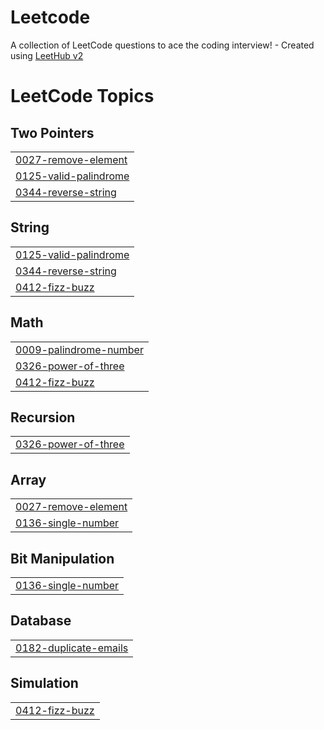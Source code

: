 # Leetcode
A collection of LeetCode questions to ace the coding interview! - Created using [LeetHub v2](https://github.com/arunbhardwaj/LeetHub-2.0)

<!---LeetCode Topics Start-->
# LeetCode Topics
## Two Pointers
|  |
| ------- |
| [0027-remove-element](https://github.com/vigneshvijayan103/Leetcode/tree/master/0027-remove-element) |
| [0125-valid-palindrome](https://github.com/vigneshvijayan103/Leetcode/tree/master/0125-valid-palindrome) |
| [0344-reverse-string](https://github.com/vigneshvijayan103/Leetcode/tree/master/0344-reverse-string) |
## String
|  |
| ------- |
| [0125-valid-palindrome](https://github.com/vigneshvijayan103/Leetcode/tree/master/0125-valid-palindrome) |
| [0344-reverse-string](https://github.com/vigneshvijayan103/Leetcode/tree/master/0344-reverse-string) |
| [0412-fizz-buzz](https://github.com/vigneshvijayan103/Leetcode/tree/master/0412-fizz-buzz) |
## Math
|  |
| ------- |
| [0009-palindrome-number](https://github.com/vigneshvijayan103/Leetcode/tree/master/0009-palindrome-number) |
| [0326-power-of-three](https://github.com/vigneshvijayan103/Leetcode/tree/master/0326-power-of-three) |
| [0412-fizz-buzz](https://github.com/vigneshvijayan103/Leetcode/tree/master/0412-fizz-buzz) |
## Recursion
|  |
| ------- |
| [0326-power-of-three](https://github.com/vigneshvijayan103/Leetcode/tree/master/0326-power-of-three) |
## Array
|  |
| ------- |
| [0027-remove-element](https://github.com/vigneshvijayan103/Leetcode/tree/master/0027-remove-element) |
| [0136-single-number](https://github.com/vigneshvijayan103/Leetcode/tree/master/0136-single-number) |
## Bit Manipulation
|  |
| ------- |
| [0136-single-number](https://github.com/vigneshvijayan103/Leetcode/tree/master/0136-single-number) |
## Database
|  |
| ------- |
| [0182-duplicate-emails](https://github.com/vigneshvijayan103/Leetcode/tree/master/0182-duplicate-emails) |
## Simulation
|  |
| ------- |
| [0412-fizz-buzz](https://github.com/vigneshvijayan103/Leetcode/tree/master/0412-fizz-buzz) |
<!---LeetCode Topics End-->